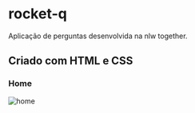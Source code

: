 # rocket-q
Aplicação de perguntas desenvolvida na nlw together.

## Criado com HTML e CSS

### Home
![home](/imgs/Home.svg)
